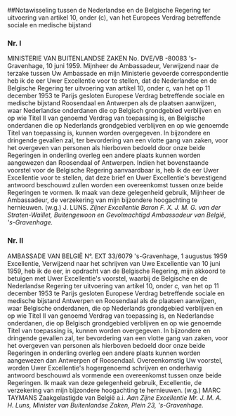 <meta http-equiv='Content-Type' content='text/html; charset=utf-8' />

##Notawisseling tussen de Nederlandse en de Belgische Regering ter uitvoering van artikel 10, onder (c), van het Europees Verdrag betreffende sociale en medische bijstand

### Nr.  I  

MINISTERIE VAN BUITENLANDSE ZAKEN No. DVE/VB -80083 's-Gravenhage, 10 juni 1959. Mijnheer de Ambassadeur, Verwijzend naar de terzake tussen Uw Ambassade en mijn Ministerie gevoerde correspondentie heb ik de eer Uwer Excellentie voor te stellen, dat de Nederlandse en de Belgische Regering ter uitvoering van artikel 10, onder *c,* van het op 11 december 1953 te Parijs gesloten Europese Verdrag betreffende sociale en medische bijstand Roosendaal en Antwerpen als de plaatsen aanwijzen, waar Nederlandse onderdanen die op Belgisch grondgebied verblijven en op wie Titel II van genoemd Verdrag van toepassing is, en Belgische onderdanen die op Nederlands grondgebied verblijven en op wie genoemde Titel van toepassing is, kunnen worden overgegeven. In bijzondere en dringende gevallen zal, ter bevordering van een vlotte gang van zaken, voor het overgeven van personen als hierboven bedoeld door onze beide Regeringen in onderling overleg een andere plaats kunnen worden aangewezen dan Roosendaal of Antwerpen. Indien het bovenstaande voorstel voor de Belgische Regering aanvaardbaar is, heb ik de eer Uwer Excellentie voor te stellen, dat deze brief en Uwer Excellentie's bevestigend antwoord beschouwd zullen worden een overeenkomst tussen onze beide Regeringen te vormen. Ik maak van deze gelegenheid gebruik, Mijnheer de Ambassadeur, de verzekering van mijn bijzondere hoogachting te hernieuwen. (w.g.) J. LUNS.  *Zijner Excellentie*   *Baron F. X. J. M. G. van der Straten-Waillet,*   *Buitengewoon en Gevolmachtigd Ambassadeur*   *van België,*   *'s-Gravenhage.*    

### Nr.  II  

AMBASSADE VAN BELGIË N°. EXT 33/6079 's-Gravenhage, 1 augustus 1959 Excellentie, Verwijzend naar het schrijven van Uwe Excellentie van 10 juni 1959, heb ik de eer, in opdracht van de Belgische Regering, mijn akkoord te betuigen met Uwer Excellentie's voorstel, waarbij de Belgische en de Nederlandse Regering ter uitvoering van artikel 10, onder *c,* van het op 11 december 1953 te Parijs gesloten Europese Verdrag betreffende sociale en medische bijstand Antwerpen en Roosendaal als de plaatsen aanwijzen, waar Belgische onderdanen, die op Nederlands grondgebied verblijven en op wie Titel II van genoemd Verdrag van toepassing is, en Nederlandse onderdanen, die op Belgisch grondgebied verblijven en op wie genoemde Titel van toepassing is, kunnen worden overgegeven. In bijzondere en dringende gevallen zal, ter bevordering van een vlotte gang van zaken, voor het overgeven van personen als hierboven bedoeld door onze beide Regeringen in onderling overleg een andere plaats kunnen worden aangewezen dan Antwerpen of Roosendaal. Overeenkomstig Uw voorstel, worden Uwer Excellentie's hogergenoemd schrijven en onderhavig antwoord beschouwd als vormende een overeenkomst tussen onze beide Regeringen. Ik maak van deze gelegenheid gebruik, Excellentie, de verzekering van mijn bijzondere hoogachting te hernieuwen. (w.g.) MARC TAYMANS Zaakgelastigde van België a.i.  *Aan Zijne Excellentie*   *Mr. J. M. A. H. Luns,*   *Minister van Buitenlandse Zaken,*   *Plein 23,*   *'s-Gravenhage.*    
